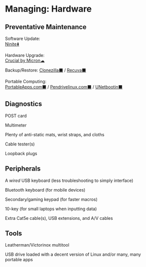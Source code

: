 # Managing: Hardware

## Preventative Maintenance

Software Update:  
  [Ninite⬇️](https://ninite.com/)
  
Hardware Upgrade:  
  [Crucial by Micron☁](https://www.crucial.com/)
  
Backup/Restore:
  [Clonezilla⬛](https://clonezilla.org/) / 
  [Recuva⬛](https://www.ccleaner.com/recuva)
  
Portable Computing:  
  [PortableApps.com⬛](https://portableapps.com/) / 
  [Pendrivelinux.com⬛](https://www.pendrivelinux.com/) / 
  [UNetbootin⬛](https://unetbootin.github.io/)
  
## Diagnostics

POST card

Multimeter

Plenty of anti-static mats, wrist straps, and cloths

Cable tester(s)

Loopback plugs

## Peripherals

A _wired_ USB keyboard (less troubleshooting to simply interface)

Bluetooth keyboard (for mobile devices)

Secondary/gaming keypad (for faster macros)

10-key (for small laptops when inputting data)

Extra Cat5e cable(s), USB extensions, and A/V cables

## Tools

Leatherman/Victorinox multitool

USB drive loaded with a decent version of Linux and/or many, many portable apps
